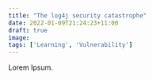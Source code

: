 ```yaml
---
title: "The log4j security catastrophe"
date: 2022-01-09T21:24:23+11:00
draft: true
image:
tags: ['Learning', 'Vulnerability']
---
```


Lorem Ipsum.

